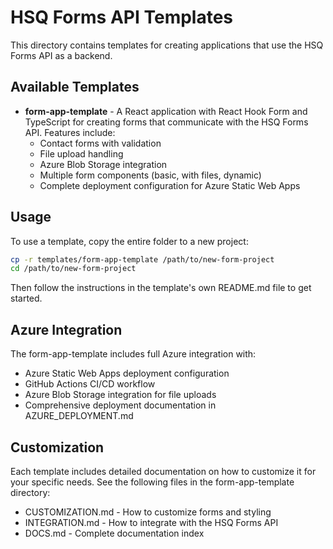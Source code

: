 # HSQ Forms API Templates

This directory contains templates for creating applications that use the HSQ Forms API as a backend.

## Available Templates

- **form-app-template** - A React application with React Hook Form and TypeScript for creating forms that communicate with the HSQ Forms API. Features include:
  - Contact forms with validation
  - File upload handling
  - Azure Blob Storage integration
  - Multiple form components (basic, with files, dynamic)
  - Complete deployment configuration for Azure Static Web Apps

## Usage

To use a template, copy the entire folder to a new project:

```bash
cp -r templates/form-app-template /path/to/new-form-project
cd /path/to/new-form-project
```

Then follow the instructions in the template's own README.md file to get started.

## Azure Integration

The form-app-template includes full Azure integration with:

- Azure Static Web Apps deployment configuration
- GitHub Actions CI/CD workflow
- Azure Blob Storage integration for file uploads
- Comprehensive deployment documentation in AZURE_DEPLOYMENT.md

## Customization

Each template includes detailed documentation on how to customize it for your specific needs. See the following files in the form-app-template directory:

- CUSTOMIZATION.md - How to customize forms and styling
- INTEGRATION.md - How to integrate with the HSQ Forms API
- DOCS.md - Complete documentation index
